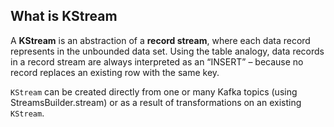 ## What is KStream
A **KStream** is an abstraction of a **record stream**, where each data record represents in the unbounded data set. Using the table analogy, data records in a record stream are always interpreted as an “INSERT” – because no record replaces an existing row with the same key.

`KStream` can be created directly from one or many Kafka topics (using StreamsBuilder.stream) or as a result of transformations on an existing `KStream`.


<!--stackedit_data:
eyJoaXN0b3J5IjpbMTE4MTMxNjQxLC0xOTI3MjU3ODcwLDE2MT
ExMDQxMDUsLTExNDMxNzYwNjYsMTc1MjMzMDk1NSwtMTM0ODQ4
NDg0OSwtMTkyMjAxMDkxNCw0OTA4NjA2NTYsNzYxOTM4MTcyLC
02MjY0NjAwMDQsMTMwMTMyMjQ0MiwtMTY5Mjc2NzcwLC04NTI4
NjE3NDcsMTMyMjYyMTMzMCwxMzYwNDM0MjUsMTAxNTgxMzUzNC
wyMDU2NzA2MTA1LDE5NjY4MTM1NzgsLTYwOTA3NDI1OCw3OTc4
ODg1MTVdfQ==
-->